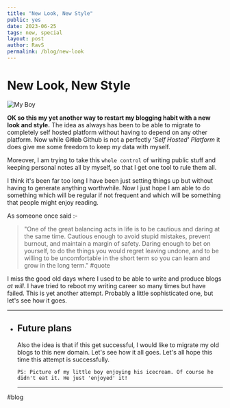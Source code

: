 ```yaml
---
title: "New Look, New Style"
public: yes
date: 2023-06-25
tags: new, special
layout: post
author: RavS
permalink: /blog/new-look
---
```


# New Look, New Style
  
  
  ![My Boy](../../assets/blog-myboy.png)
  
  **OK so this my yet another way to restart my blogging habit with a new look and style.** The idea as always has been to be able to migrate to completely self hosted platform without having to depend on any other platform. Now while ~~Gitlab~~ Github is not a perfectly _'Self Hosted' Platform_ it does give me some freedom to keep my data with myself.
  
  Moreover, I am trying to take this `whole control` of writing public stuff and keeping personal notes all by myself, so that I get one tool to rule them all.
  
  I think it's been far too long I have been just setting things up but without having to generate anything worthwhile. Now I just hope I am able to do something which will be regular if not frequent and which will be something that people might enjoy reading.
  
  As someone once said :-
  
  > "One of the great balancing acts in life is to be cautious and daring at the same time.
  > Cautious enough to avoid stupid mistakes, prevent burnout, and maintain a margin of safety.
  > Daring enough to bet on yourself, to do the things you would regret leaving undone, and to be willing to be uncomfortable in the short term so you can learn and grow in the long term." #quote
  
  I miss the good old days where I used to be able to write and produce blogs _at will_. I have tried to reboot my writing career so many times but have failed. This is yet another attempt. Probably a little sophisticated one, but let's see how it goes.
  
  ---
- ## Future plans
  
  Also the idea is that if this get successful, I would like to migrate my old blogs to this new domain. Let's see how it all goes. Let's all hope this time this attempt is successfully.
  
  `PS: Picture of my little boy enjoying his icecream. Of course he didn't eat it. He just 'enjoyed' it!`
  
  ---
#blog 